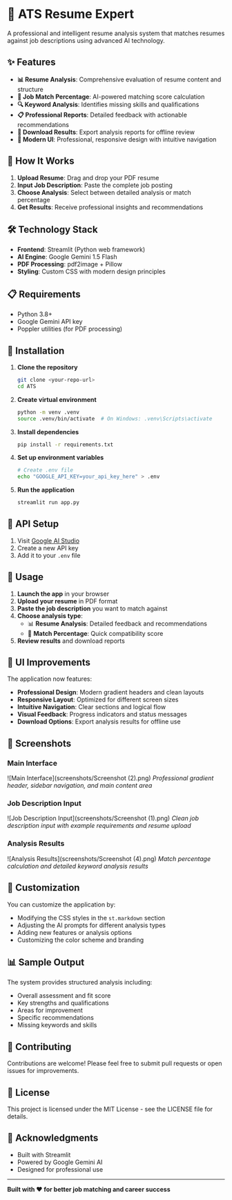 # 📄 ATS Resume Expert

A professional and intelligent resume analysis system that matches resumes against job descriptions using advanced AI technology.

## ✨ Features

- **📊 Resume Analysis**: Comprehensive evaluation of resume content and structure
- **🎯 Job Match Percentage**: AI-powered matching score calculation
- **🔍 Keyword Analysis**: Identifies missing skills and qualifications
- **📋 Professional Reports**: Detailed feedback with actionable recommendations
- **💾 Download Results**: Export analysis reports for offline review
- **🎨 Modern UI**: Professional, responsive design with intuitive navigation

## 🚀 How It Works

1. **Upload Resume**: Drag and drop your PDF resume
2. **Input Job Description**: Paste the complete job posting
3. **Choose Analysis**: Select between detailed analysis or match percentage
4. **Get Results**: Receive professional insights and recommendations

## 🛠️ Technology Stack

- **Frontend**: Streamlit (Python web framework)
- **AI Engine**: Google Gemini 1.5 Flash
- **PDF Processing**: pdf2image + Pillow
- **Styling**: Custom CSS with modern design principles

## 📋 Requirements

- Python 3.8+
- Google Gemini API key
- Poppler utilities (for PDF processing)

## 🚀 Installation

1. **Clone the repository**
   ```bash
   git clone <your-repo-url>
   cd ATS
   ```

2. **Create virtual environment**
   ```bash
   python -m venv .venv
   source .venv/bin/activate  # On Windows: .venv\Scripts\activate
   ```

3. **Install dependencies**
   ```bash
   pip install -r requirements.txt
   ```

4. **Set up environment variables**
   ```bash
   # Create .env file
   echo "GOOGLE_API_KEY=your_api_key_here" > .env
   ```

5. **Run the application**
   ```bash
   streamlit run app.py
   ```

## 🔑 API Setup

1. Visit [Google AI Studio](https://makersuite.google.com/app/apikey)
2. Create a new API key
3. Add it to your `.env` file

## 📱 Usage

1. **Launch the app** in your browser
2. **Upload your resume** in PDF format
3. **Paste the job description** you want to match against
4. **Choose analysis type**:
   - 📊 **Resume Analysis**: Detailed feedback and recommendations
   - 🎯 **Match Percentage**: Quick compatibility score
5. **Review results** and download reports

## 🎨 UI Improvements

The application now features:
- **Professional Design**: Modern gradient headers and clean layouts
- **Responsive Layout**: Optimized for different screen sizes
- **Intuitive Navigation**: Clear sections and logical flow
- **Visual Feedback**: Progress indicators and status messages
- **Download Options**: Export analysis results for offline use

## 📸 Screenshots

### Main Interface
![Main Interface](screenshots/Screenshot (2).png)
*Professional gradient header, sidebar navigation, and main content area*

### Job Description Input
![Job Description Input](screenshots/Screenshot (1).png)
*Clean job description input with example requirements and resume upload*

### Analysis Results
![Analysis Results](screenshots/Screenshot (4).png)
*Match percentage calculation and detailed keyword analysis results*

## 🔧 Customization

You can customize the application by:
- Modifying the CSS styles in the `st.markdown` section
- Adjusting the AI prompts for different analysis types
- Adding new features or analysis options
- Customizing the color scheme and branding

## 📊 Sample Output

The system provides structured analysis including:
- Overall assessment and fit score
- Key strengths and qualifications
- Areas for improvement
- Specific recommendations
- Missing keywords and skills

## 🤝 Contributing

Contributions are welcome! Please feel free to submit pull requests or open issues for improvements.

## 📄 License

This project is licensed under the MIT License - see the LICENSE file for details.

## 🙏 Acknowledgments

- Built with Streamlit
- Powered by Google Gemini AI
- Designed for professional use

---

**Built with ❤️ for better job matching and career success**

